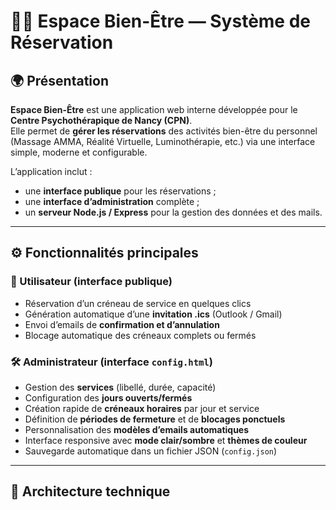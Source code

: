 # 🧘‍♀️ Espace Bien-Être — Système de Réservation

## 🌍 Présentation

**Espace Bien-Être** est une application web interne développée pour le **Centre Psychothérapique de Nancy (CPN)**.  
Elle permet de **gérer les réservations** des activités bien-être du personnel (Massage AMMA, Réalité Virtuelle, Luminothérapie, etc.) via une interface simple, moderne et configurable.

L’application inclut :
- une **interface publique** pour les réservations ;
- une **interface d’administration** complète ;
- un **serveur Node.js / Express** pour la gestion des données et des mails.

---

## ⚙️ Fonctionnalités principales

### 👥 Utilisateur (interface publique)
- Réservation d’un créneau de service en quelques clics  
- Génération automatique d’une **invitation .ics** (Outlook / Gmail)  
- Envoi d’emails de **confirmation et d’annulation**  
- Blocage automatique des créneaux complets ou fermés  

### 🛠️ Administrateur (interface `config.html`)
- Gestion des **services** (libellé, durée, capacité)  
- Configuration des **jours ouverts/fermés**  
- Création rapide de **créneaux horaires** par jour et service  
- Définition de **périodes de fermeture** et de **blocages ponctuels**  
- Personnalisation des **modèles d’emails automatiques**  
- Interface responsive avec **mode clair/sombre** et **thèmes de couleur**  
- Sauvegarde automatique dans un fichier JSON (`config.json`)  

---

## 🧩 Architecture technique

